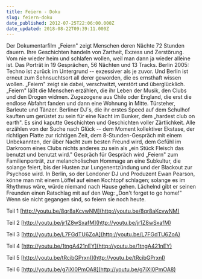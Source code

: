 ```yaml
---
title: Feiern - Doku
slug: feiern-doku
date_published: 2012-07-25T22:06:00.000Z
date_updated: 2018-08-22T09:39:11.000Z
---
```


Der Dokumentarfilm „Feiern" zeigt Menschen deren Nächte 72 Stunden dauern. Ihre Geschichten handeln von Zartheit, Exzess und Zerstörung. Vom nie wieder heim und schlafen wollen, weil man dann ja wieder alleine ist. Das Porträt in 19 Gesprächen, 56 Nächten und 13 Tracks.  Berlin 2005: Techno ist zurück im Untergrund -- exzessiver als je zuvor. Und Berlin ist erneut zum Sehnsuchtsort all derer geworden, die es ernsthaft wissen wollen. „Feiern" zeigt sie dabei, verschwitzt, verstört und überglücklich. „Feiern" läßt die Menschen erzählen, die ihr Leben der Musik, den Clubs und den Drogen widmen. Zugezogene aus Chile oder England, die erst die endlose Abfahrt fanden und dann eine Wohnung in Mitte. Türsteher, Barleute und Tänzer. Berliner DJ´s, die ihr erstes Speed auf dem Schulhof kauften um gerüstet zu sein für eine Nacht im Bunker, dem „hardest club on earth". Es sind kaputte Geschichten und Geschichten voller Zärtlichkeit. Alle erzählen von der Suche nach Glück -- dem Moment kollektiver Ekstase, der richtigen Platte zur richtigen Zeit, dem 8-Stunden-Gespräch mit einem Unbekannten, der über Nacht zum besten Freund wird, dem Gefühl im Darkroom eines Clubs nichts anderes zu sein als „ein Stück Fleisch das benutzt und benutzt wird." Gespräch für Gespräch wird „Feiern" zum Familienporträt, zur melancholischen Hommage an eine Subkultur, die solange feiert, bis der Husten zur Lungenentzündung und der Blackout zur Psychose wird. In Berlin, so der Londoner DJ und Produzent Ewan Pearson, könne man mit einem Löffel auf einen Kochtopf schlagen; solange es im Rhythmus wäre, würde niemand nach Hause gehen. Lächelnd gibt er seinen Freunden einen Ratschlag mit auf den Weg: „Don't forget to go home!" Wenn sie nicht gegangen sind, so feiern sie noch heute.

Teil 1
[http://youtu.be/8qr8aKcvwNM](http://youtu.be/8qr8aKcvwNM)

Teil 2
[http://youtu.be/jr1Z8wSxafM](http://youtu.be/jr1Z8wSxafM)

Teil 3
[http://youtu.be/L7FGdTU6ZoA](http://youtu.be/L7FGdTU6ZoA)

Teil 4
[http://youtu.be/1tngA421nEY](http://youtu.be/1tngA421nEY)

Teil 5
[http://youtu.be/tRcibGPrxnI](http://youtu.be/tRcibGPrxnI)

Teil 6
[http://youtu.be/g7iXI0PmOA8](http://youtu.be/g7iXI0PmOA8)
